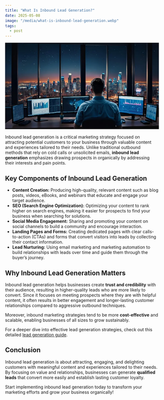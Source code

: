 ```yaml
---
title: "What Is Inbound Lead Generation?"
date: 2025-05-08
image: "/media/what-is-inbound-lead-generation.webp"
tags:
  - post
---
```


![What Is Inbound Lead Generation?](/media/what-is-inbound-lead-generation.webp)

Inbound lead generation is a critical marketing strategy focused on attracting potential customers to your business through valuable content and experiences tailored to their needs. Unlike traditional outbound methods that rely on cold calls or unsolicited emails, **inbound lead generation** emphasizes drawing prospects in organically by addressing their interests and pain points.

## Key Components of Inbound Lead Generation

- **Content Creation:** Producing high-quality, relevant content such as blog posts, videos, eBooks, and webinars that educate and engage your target audience.
- **SEO (Search Engine Optimization):** Optimizing your content to rank higher on search engines, making it easier for prospects to find your business when searching for solutions.
- **Social Media Engagement:** Sharing and promoting your content on social channels to build a community and encourage interaction.
- **Landing Pages and Forms:** Creating dedicated pages with clear calls-to-action (CTAs) and forms that convert visitors into leads by collecting their contact information.
- **Lead Nurturing:** Using email marketing and marketing automation to build relationships with leads over time and guide them through the buyer’s journey.

## Why Inbound Lead Generation Matters

Inbound lead generation helps businesses create **trust and credibility** with their audience, resulting in higher-quality leads who are more likely to convert. Since it focuses on meeting prospects where they are with helpful content, it often results in better engagement and longer-lasting customer relationships compared to aggressive outbound techniques.

Moreover, inbound marketing strategies tend to be more **cost-effective** and scalable, enabling businesses of all sizes to grow sustainably.

For a deeper dive into effective lead generation strategies, check out this detailed [lead generation guide](https://leadcraftr.com/posts/lead-generation/).

## Conclusion

Inbound lead generation is about attracting, engaging, and delighting customers with meaningful content and experiences tailored to their needs. By focusing on value and relationships, businesses can generate **qualified leads** that convert more easily and establish lasting customer loyalty.

Start implementing inbound lead generation today to transform your marketing efforts and grow your business organically!
